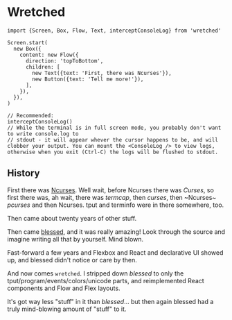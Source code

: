 # Wretched

```tsx
import {Screen, Box, Flow, Text, interceptConsoleLog} from 'wretched'

Screen.start(
  new Box({
    content: new Flow({
      direction: 'topToBottom',
      children: [
        new Text({text: 'First, there was Ncurses'}),
        new Button({text: 'Tell me more!'}),
      ],
    }),
  }),
)

// Recommended:
interceptConsoleLog()
// While the terminal is in full screen mode, you probably don't want to write console.log to
// stdout - it will appear whever the cursor happens to be, and will clobber your output. You can mount the <ConsoleLog /> to view logs, otherwise when you exit (Ctrl-C) the logs will be flushed to stdout.
```

## History

First there was [Ncurses](https://en.wikipedia.org/wiki/Ncurses). Well wait, before Ncurses there was _Curses_, so first there was, ah wait, there was _termcap_, then _curses_, then ~Ncurses~ _pcurses_ and then Ncurses. tput and terminfo were in there somewhere, too.

Then came about twenty years of other stuff.

Then came [blessed](https://github.com/chjj/blessed), and it was really amazing! Look through the source and imagine writing all that by yourself. Mind blown.

Fast-forward a few years and Flexbox and React and declarative UI showed up, and blessed didn't notice or care by then.

And now comes `wretched`. I stripped down _blessed_ to only the tput/program/events/colors/unicode parts, and reimplemented React components and Flow and Flex layouts.

It's got way less "stuff" in it than _blessed_... but then again blessed had a truly mind-blowing amount of "stuff" to it.

